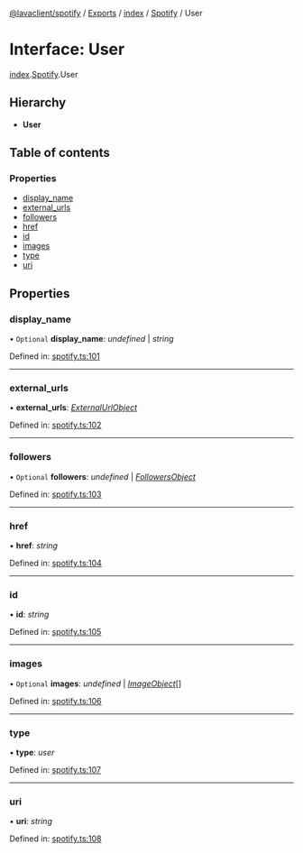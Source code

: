 [@lavaclient/spotify](../README.md) / [Exports](../modules.md) / [index](../modules/index.md) / [Spotify](../modules/index.spotify.md) / User

# Interface: User

[index](../modules/index.md).[Spotify](../modules/index.spotify.md).User

## Hierarchy

* **User**

## Table of contents

### Properties

- [display\_name](index.spotify.user.md#display_name)
- [external\_urls](index.spotify.user.md#external_urls)
- [followers](index.spotify.user.md#followers)
- [href](index.spotify.user.md#href)
- [id](index.spotify.user.md#id)
- [images](index.spotify.user.md#images)
- [type](index.spotify.user.md#type)
- [uri](index.spotify.user.md#uri)

## Properties

### display\_name

• `Optional` **display\_name**: *undefined* \| *string*

Defined in: [spotify.ts:101](https://github.com/Lavaclient/plugins/blob/09b0c37/packages/spotify/src/spotify.ts#L101)

___

### external\_urls

• **external\_urls**: [*ExternalUrlObject*](spotify.spotify.externalurlobject.md)

Defined in: [spotify.ts:102](https://github.com/Lavaclient/plugins/blob/09b0c37/packages/spotify/src/spotify.ts#L102)

___

### followers

• `Optional` **followers**: *undefined* \| [*FollowersObject*](spotify.spotify.followersobject.md)

Defined in: [spotify.ts:103](https://github.com/Lavaclient/plugins/blob/09b0c37/packages/spotify/src/spotify.ts#L103)

___

### href

• **href**: *string*

Defined in: [spotify.ts:104](https://github.com/Lavaclient/plugins/blob/09b0c37/packages/spotify/src/spotify.ts#L104)

___

### id

• **id**: *string*

Defined in: [spotify.ts:105](https://github.com/Lavaclient/plugins/blob/09b0c37/packages/spotify/src/spotify.ts#L105)

___

### images

• `Optional` **images**: *undefined* \| [*ImageObject*](spotify.spotify.imageobject.md)[]

Defined in: [spotify.ts:106](https://github.com/Lavaclient/plugins/blob/09b0c37/packages/spotify/src/spotify.ts#L106)

___

### type

• **type**: *user*

Defined in: [spotify.ts:107](https://github.com/Lavaclient/plugins/blob/09b0c37/packages/spotify/src/spotify.ts#L107)

___

### uri

• **uri**: *string*

Defined in: [spotify.ts:108](https://github.com/Lavaclient/plugins/blob/09b0c37/packages/spotify/src/spotify.ts#L108)
